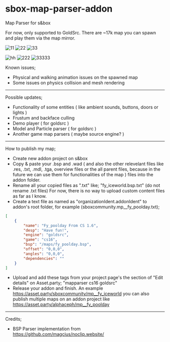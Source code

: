 # sbox-map-parser-addon
Map Parser for s&amp;box

For now, only supported to GoldSrc. There are ~17k map you can spawn and play them via the map mirror.

![11](https://user-images.githubusercontent.com/48884110/212428265-cf7c902b-eb8e-41bf-9e13-e2ca85624ad2.png)
![22](https://user-images.githubusercontent.com/48884110/212428295-a7270f2a-004c-4646-9405-5c65943157f8.png)
![33](https://user-images.githubusercontent.com/48884110/212428304-21b57477-164a-4311-997d-de318f038c05.png)

![hh](https://user-images.githubusercontent.com/48884110/219905268-1642e9ef-374d-4c0f-b445-ad54bdbd8d9f.png)
![222](https://user-images.githubusercontent.com/48884110/219905269-87aef5d9-aa49-4085-8276-1a9e8387c3bc.png)
![33333](https://user-images.githubusercontent.com/48884110/219905271-8e3ccf91-bffd-4de7-b1ba-cb5a9230b136.png)


Known issues;
- Physical and walking animation issues on the spawned map
- Some issues on physics collision and mesh rendering
___

Possible updates;
- Functionality of some entities ( like ambient sounds, buttons, doors or lights )
- Frustum and backface culling
- Demo player ( for goldsrc )
- Model and Particle parser ( for goldsrc )
- Another game map parsers ( maybe source engine? )

___

How to publish my map;
- Create new addon project on s&box
- Copy & paste your .bsp and .wad ( and also the other relevelant files like .res, .txt, .mdl, .tga, overview files or the all parent files, because in the future we can use them for functionalities of the map ) files into the addon folder.
- Rename all your copied files as ".txt" like; "fy_iceworld.bsp.txt" (do not rename .txt files) For now, there is no way to upload custom content files as far as I know.
- Create a text file as named as "organizationIdent.addonIdent" to addon's root folder, for example (sboxcommunity.mp__fy_poolday.txt);

```json
[
    {
        "name": "Fy_poolday From CS 1.6",
        "desp": "Have fun!",
        "engine": "goldsrc",
        "game": "cs16",
        "bsp": "/maps/fy_poolday.bsp",
        "offset": "0,0,0",
        "angles": "0,0,0",
        "dependencies": ""
    }
]
```
- Upload and add these tags from your project page's the section of "Edit details" on Asset.party; "mapparser cs16 goldsrc"
- Release your addon and finish. An example https://asset.party/sboxcommunity/mp__fy_iceworld you can also publish multiple maps on an addon project like https://asset.party/alphaceph/mp__fy_poolday

___


Credits;
- BSP Parser implementation from https://github.com/magcius/noclip.website/
